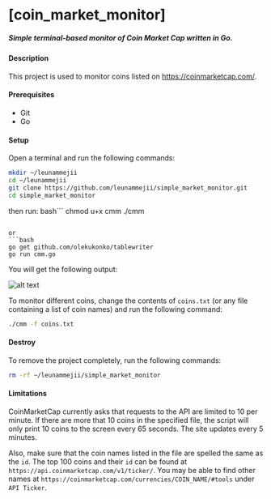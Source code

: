 # [coin_market_monitor]  
##### Simple terminal-based monitor of Coin Market Cap written in Go.  

#### Description  
This project is used to monitor coins listed on https://coinmarketcap.com/.  

#### Prerequisites  
- Git   
- Go  

#### Setup  
Open a terminal and run the following commands:  
```bash
mkdir ~/leunammejii
cd ~/leunammejii
git clone https://github.com/leunammejii/simple_market_monitor.git
cd simple_market_monitor
```

then run:
bash```
chmod u+x cmm
./cmm
```

or 
```bash
go get github.com/olekukonko/tablewriter
go run cmm.go
```

You will get the following output:  

![alt text](https://github.com/leunammejii/coin_market_monitor/blob/master/monitor.png)  

To monitor different coins, change the contents of `coins.txt` (or any file containing a list of coin names) and run the following command:  
```bash
./cmm -f coins.txt
```

#### Destroy  
To remove the project completely,  run the following commands:  
```bash
rm -rf ~/leunammejii/simple_market_monitor
```

#### Limitations  
CoinMarketCap currently asks that requests to the API are limited to 10 per minute. If there are more that 10 coins in the specified file, the script will only print 10 coins to the screen every 65 seconds. The site updates every 5 minutes.  

Also, make sure that the coin names listed in the file are spelled the same as the `id`.  The top 100 coins and their `id` can be found at `https://api.coinmarketcap.com/v1/ticker/`. You may be able to find other names at `https://coinmarketcap.com/currencies/COIN_NAME/#tools` under `API Ticker`.  
